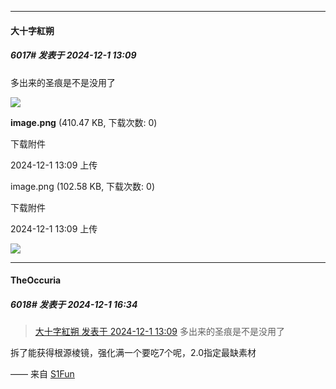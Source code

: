 ﻿
*****

####  大十字紅朔  
##### 6017#       发表于 2024-12-1 13:09

多出来的圣痕是不是没用了

<img src="https://img.saraba1st.com/forum/202412/01/130929dz3axv3plrdpy0ad.png" referrerpolicy="no-referrer">

<strong>image.png</strong> (410.47 KB, 下载次数: 0)

下载附件

2024-12-1 13:09 上传

image.png
(102.58 KB, 下载次数: 0)

下载附件

2024-12-1 13:09 上传

<img src="https://img.saraba1st.com/forum/202412/01/130912nnuuyob6f4qbymnq.png" referrerpolicy="no-referrer">


*****

####  TheOccuria  
##### 6018#       发表于 2024-12-1 16:34

<blockquote><a href="httphttps://bbs.saraba1st.com/2b/forum.php?mod=redirect&amp;goto=findpost&amp;pid=66813597&amp;ptid=1334731" target="_blank">大十字紅朔 发表于 2024-12-1 13:09</a>
多出来的圣痕是不是没用了</blockquote>
拆了能获得根源棱镜，强化满一个要吃7个呢，2.0指定最缺素材

—— 来自 [S1Fun](https://s1fun.koalcat.com)


